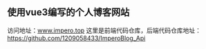 ## 使用vue3编写的个人博客网站
访问地址：www.impero.top
这里是前端代码仓库，后端代码仓库地址：https://github.com/1209058433/ImperoBlog_Api
